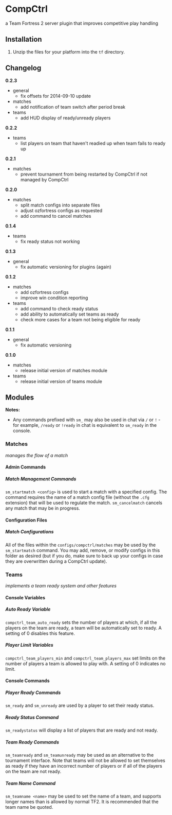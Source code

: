 CompCtrl
========

a Team Fortress 2 server plugin that improves competitive play handling

Installation
------------
1. Unzip the files for your platform into the `tf` directory.

Changelog
---------

**0.2.3**
* general
  * fix offsets for 2014-09-10 update
* matches
  * add notification of team switch after period break
* teams
  * add HUD display of ready/unready players

**0.2.2**
* teams
  * list players on team that haven't readied up when team fails to ready up

**0.2.1**
* matches
  * prevent tournament from being restarted by CompCtrl if not managed by CompCtrl

**0.2.0**
* matches
  * split match configs into separate files
  * adjust ozfortress configs as requested
  * add command to cancel matches

**0.1.4**
* teams
  * fix ready status not working

**0.1.3**
* general
  * fix automatic versioning for plugins (again)

**0.1.2**
* matches
  * add ozfortress configs
  * improve win condition reporting
* teams
  * add command to check ready status
  * add ability to automatically set teams as ready
  * check more cases for a team not being eligible for ready

**0.1.1**
* general
  * fix automatic versioning

**0.1.0**
* matches
  * release initial version of matches module
* teams
  * release initial version of teams module

Modules
-------
**Notes:**
* Any commands prefixed with `sm_` may also be used in chat via `/` or `!` - for example, `/ready` or `!ready` in chat is equivalent to `sm_ready` in the console.

### Matches
*manages the flow of a match*

#### Admin Commands

##### Match Management Commands
`sm_startmatch <config>` is used to start a match with a specified config. The command requires the name of a match config file (without the `.cfg` extension) that will be used to regulate the match. `sm_cancelmatch` cancels any match that may be in progress.

#### Configuration Files

##### Match Configurations
All of the files within the `configs/compctrl/matches` may be used by the `sm_startmatch` command. You may add, remove, or modify configs in this folder as desired (but if you do, make sure to back up your configs in case they are overwritten during a CompCtrl update).

### Teams
*implements a team ready system and other features*

#### Console Variables

##### Auto Ready Variable
`compctrl_team_auto_ready` sets the number of players at which, if all the players on the team are ready, a team will be automatically set to ready. A setting of 0 disables this feature.

##### Player Limit Variables
`compctrl_team_players_min` and `compctrl_team_players_max` set limits on the number of players a team is allowed to play with. A setting of 0 indicates no limit.
	
#### Console Commands

##### Player Ready Commands
`sm_ready` and `sm_unready` are used by a player to set their ready status.

##### Ready Status Command
`sm_readystatus` will display a list of players that are ready and not ready.

##### Team Ready Commands
`sm_teamready` and `sm_teamunready` may be used as an alternative to the tournament interface. Note that teams will not be allowed to set themselves as ready if they have an incorrect number of players or if all of the players on the team are not ready.

##### Team Name Command
`sm_teamname <name>` may be used to set the name of a team, and supports longer names than is allowed by normal TF2. It is recommended that the team name be quoted.